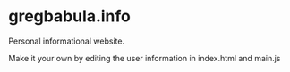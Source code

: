 gregbabula.info
===============

Personal informational website.

Make it your own by editing the user information in index.html and main.js
